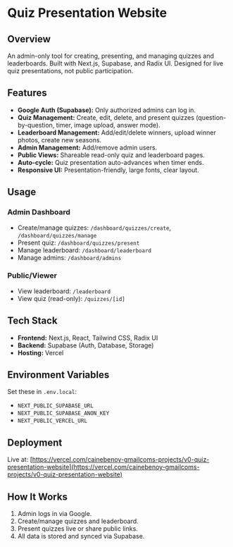 
# Quiz Presentation Website

## Overview

An admin-only tool for creating, presenting, and managing quizzes and leaderboards. Built with Next.js, Supabase, and Radix UI. Designed for live quiz presentations, not public participation.

## Features

- **Google Auth (Supabase):** Only authorized admins can log in.
- **Quiz Management:** Create, edit, delete, and present quizzes (question-by-question, timer, image upload, answer mode).
- **Leaderboard Management:** Add/edit/delete winners, upload winner photos, create new seasons.
- **Admin Management:** Add/remove admin users.
- **Public Views:** Shareable read-only quiz and leaderboard pages.
- **Auto-cycle:** Quiz presentation auto-advances when timer ends.
- **Responsive UI:** Presentation-friendly, large fonts, clear layout.

## Usage

### Admin Dashboard
- Create/manage quizzes: `/dashboard/quizzes/create`, `/dashboard/quizzes/manage`
- Present quiz: `/dashboard/quizzes/present`
- Manage leaderboard: `/dashboard/leaderboard`
- Manage admins: `/dashboard/admins`

### Public/Viewer
- View leaderboard: `/leaderboard`
- View quiz (read-only): `/quizzes/[id]`

## Tech Stack

- **Frontend:** Next.js, React, Tailwind CSS, Radix UI
- **Backend:** Supabase (Auth, Database, Storage)
- **Hosting:** Vercel

## Environment Variables

Set these in `.env.local`:

- `NEXT_PUBLIC_SUPABASE_URL`
- `NEXT_PUBLIC_SUPABASE_ANON_KEY`
- `NEXT_PUBLIC_VERCEL_URL`

## Deployment

Live at: [https://vercel.com/cainebenoy-gmailcoms-projects/v0-quiz-presentation-website](https://vercel.com/cainebenoy-gmailcoms-projects/v0-quiz-presentation-website)

## How It Works

1. Admin logs in via Google.
2. Create/manage quizzes and leaderboard.
3. Present quizzes live or share public links.
4. All data is stored and synced via Supabase.
